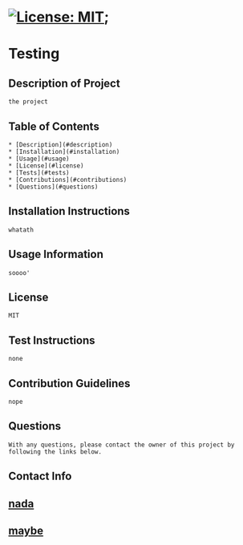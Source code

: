 

# [![License: MIT](https://img.shields.io/badge/License-MIT-yellow.svg)](https://opensource.org///licenses/MIT);

# Testing


## Description of Project
    the project

## Table of Contents

    * [Description](#description)
    * [Installation](#installation)
    * [Usage](#usage)
    * [License](#license)
    * [Tests](#tests)
    * [Contributions](#contributions)
    * [Questions](#questions)


## Installation Instructions
    whatath

## Usage Information
    soooo'

## License
    MIT

## Test Instructions
    none
    
## Contribution Guidelines
    nope


## Questions
    With any questions, please contact the owner of this project by following the links below.

## Contact Info

## [nada](mailto:nada)

## [maybe](linkto:maybe)
    